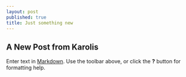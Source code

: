 ```yaml
---
layout: post
published: true
title: Just something new
---
```

## A New Post from Karolis

Enter text in [Markdown](http://daringfireball.net/projects/markdown/). Use the toolbar above, or click the **?** button for formatting help.
